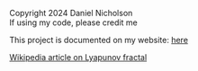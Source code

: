 Copyright 2024 Daniel Nicholson\
If using my code, please credit me

This project is documented on my website: [here](http://danielnicholson.uk/documentation.php?project=Julia%20sets)

[Wikipedia article on Lyapunov fractal](https://en.wikipedia.org/wiki/Julia_set)
